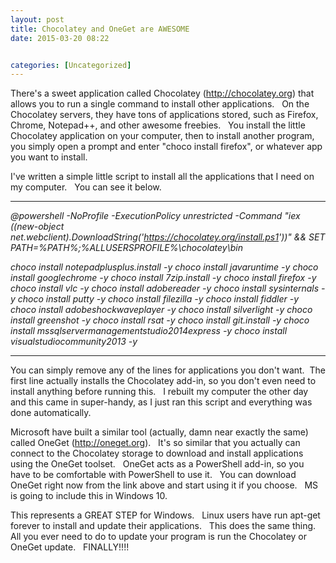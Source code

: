 ```yaml
---
layout: post
title: Chocolatey and OneGet are AWESOME
date: 2015-03-20 08:22


categories: [Uncategorized]
---
```

There's a sweet application called Chocolatey (http://chocolatey.org) that allows you to run a single command to install other applications.   On the Chocolatey servers, they have tons of applications stored, such as Firefox, Chrome, Notepad++, and other awesome freebies.   You install the little Chocolatey application on your computer, then to install another program, you simply open a prompt and enter "choco install firefox", or whatever app you want to install.

I've written a simple little script to install all the applications that I need on my computer.   You can see it below.

-----------------------------------------------------------------------

<em>@powershell -NoProfile -ExecutionPolicy unrestricted -Command "iex ((new-object net.webclient).DownloadString('https://chocolatey.org/install.ps1'))" &amp;&amp; SET PATH=%PATH%;%ALLUSERSPROFILE%\chocolatey\bin</em>

<em>choco install notepadplusplus.install -y</em>
<em>choco install javaruntime -y</em>
<em>choco install googlechrome -y</em>
<em>choco install 7zip.install -y</em>
<em>choco install firefox -y</em>
<em>choco install vlc -y</em>
<em>choco install adobereader -y</em>
<em>choco install sysinternals -y</em>
<em>choco install putty -y </em>
<em>choco install filezilla -y</em>
<em>choco install fiddler -y</em>
<em>choco install adobeshockwaveplayer -y</em>
<em>choco install silverlight -y</em>
<em>choco install greenshot -y</em>
<em>choco install rsat -y</em>
<em>choco install git.install -y</em>
<em>choco install mssqlservermanagementstudio2014express -y</em>
<em>choco install visualstudiocommunity2013 -y</em>

----------------------------------------------------------------------------------------------------------------------

You can simply remove any of the lines for applications you don't want.  The first line actually installs the Chocolatey add-in, so you don't even need to install anything before running this.   I rebuilt my computer the other day and this came in super-handy, as I just ran this script and everything was done automatically.

Microsoft have built a similar tool (actually, damn near exactly the same) called OneGet (http://oneget.org).   It's so similar that you actually can connect to the Chocolatey storage to download and install applications using the OneGet toolset.   OneGet acts as a PowerShell add-in, so you have to be comfortable with PowerShell to use it.   You can download OneGet right now from the link above and start using it if you choose.   MS is going to include this in Windows 10.

This represents a GREAT STEP for Windows.   Linux users have run apt-get forever to install and update their applications.   This does the same thing.   All you ever need to do to update your program is run the Chocolatey or OneGet update.   FINALLY!!!!
